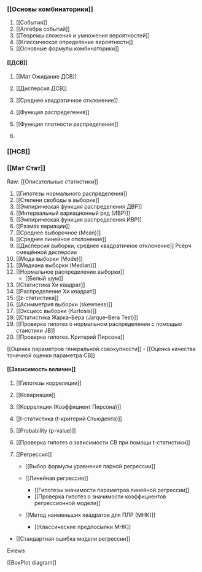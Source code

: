 

### [[Основы комбинаторики]]
1. [[События]]
2. [[Алгебра событий]]
3. [[Теоремы сложения и умножения вероятностей]]
4. [[Классическое определение вероятности]]
5. [[Основные формулы комбинаторики]]


#### [[ДСВ]]

1. [[Мат Ожидание ДСВ]]

2. [[Дисперсия ДСВ]]

3. [[Среднее квадратичное отклонение]]
4. [[Функция распределения]]
5. [[Функция плотности распределения]]
6. 

### [[НСВ]]


### [[Мат Стат]]

Raw: [[Описательные статистики]]

1. [[Гипотезы нормального распределения]]
2. [[Степени свободы в выборке]]
3. [[Эмпирическая функция распределения ДВР]]
4. [[Интервальный вариационный ряд (ИВР)]]
5. [[Эмпирическая функция распределения ИВР]]
6. [[Размах вариации]]
7.  [[Среднее выборочное (Mean)]]
8. [[Среднее линейное отклонение]]
9. [[Дисперсия выборки, среднее квадратичное отклонение]]
Рсёрч смещённой дисперсии
10. [[Мода выборки (Mode)]]
11. [[Медиана выборки (Median)]]
12. [[Нормальное распределение выборки]]
	- [[Белый шум]]
13. [[Статистика Хи квадрат]]
14. [[Распределение Хи квадрат]]
15. [[z-статистика]]
16. [[Асимметрия выборки (skewness)]]
17. [[Эксцесс выборки (Kurtosis)]]
18. [[Статистика Жарка–Бера (Jarque–Bera Test)]]
19. [[Проверка гипотез о нормальном распределении с помощью стаистики JB]]
20. [[Проверка гипотез. Критерий Пирсона]]

[[Оценка параметров генеральной совокупности]]
	- [[Оценка качества точечной оценки параметра СВ]]
#### [[Зависимость величин]]
1. [[Гипотезы корреляции]]
2. [[Ковариация]]
3. [[Корреляция (Коэффициент Пирсона)]]
4.  [[t-статистика (t-критерий Стьюдента)]]
5. [[Probability (p-value)]]
6. [[Проверка гипотез о зависимости СВ при помощи t-статистики]]

7.  [[Регрессия]]
	- [[Выбор формулы уравнения парной регрессии]]
	- [[Линейная регрессия]]
		- [[Гипотезы значимости параметров линейной регрессии]]
		- [[Проверка гипотез о значимости коэффициентов регрессионной модели]]
		
	- [[Метод наименьших квадратов для ПЛР (МНК)]]
		- [[Классические предпосылки МНК]]


- [[Стандартная ошибка модели регрессии]]



Eviews

[[BoxPlot diagram]]